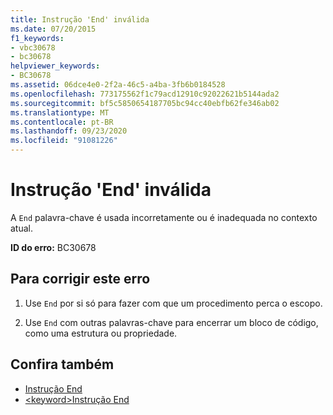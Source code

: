 ```yaml
---
title: Instrução 'End' inválida
ms.date: 07/20/2015
f1_keywords:
- vbc30678
- bc30678
helpviewer_keywords:
- BC30678
ms.assetid: 06dce4e0-2f2a-46c5-a4ba-3fb6b0184528
ms.openlocfilehash: 773175562f1c79acd12910c92022621b5144ada2
ms.sourcegitcommit: bf5c5850654187705bc94cc40ebfb62fe346ab02
ms.translationtype: MT
ms.contentlocale: pt-BR
ms.lasthandoff: 09/23/2020
ms.locfileid: "91081226"
---
```

# <a name="end-statement-not-valid"></a>Instrução 'End' inválida

A `End` palavra-chave é usada incorretamente ou é inadequada no contexto atual.  
  
 **ID do erro:** BC30678  
  
## <a name="to-correct-this-error"></a>Para corrigir este erro  
  
1. Use `End` por si só para fazer com que um procedimento perca o escopo.  
  
2. Use `End` com outras palavras-chave para encerrar um bloco de código, como uma estrutura ou propriedade.  
  
## <a name="see-also"></a>Confira também

- [Instrução End](../language-reference/statements/end-statement.md)
- [\<keyword>Instrução End](../language-reference/statements/end-keyword-statement.md)

